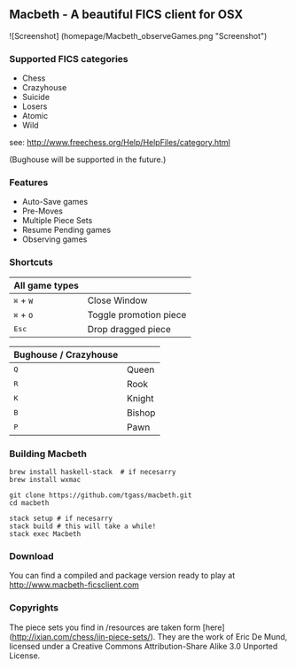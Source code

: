 ## Macbeth - A beautiful FICS client for OSX

![Screenshot] (homepage/Macbeth_observeGames.png "Screenshot")

### Supported FICS categories
* Chess
* Crazyhouse
* Suicide
* Losers
* Atomic
* Wild

see: http://www.freechess.org/Help/HelpFiles/category.html

(Bughouse will be supported in the future.)

### Features

* Auto-Save games
* Pre-Moves
* Multiple Piece Sets
* Resume Pending games
* Observing games

### Shortcuts

| All game types | &nbsp;
|------------------------------------|-----------------------
| <kbd>&#8984;</kbd> + <kbd>W</kbd>   | Close Window
| <kbd>&#8984;</kbd> + <kbd>O</kbd>   | Toggle promotion piece
| <kbd>Esc</kbd> | Drop dragged piece

| Bughouse / Crazyhouse | &nbsp;
|--------------|-------------
| <kbd>Q</kbd> | Queen 
| <kbd>R</kbd> | Rook 
| <kbd>K</kbd> | Knight 
| <kbd>B</kbd> | Bishop 
| <kbd>P</kbd> | Pawn 

### Building Macbeth
```
brew install haskell-stack  # if necesarry
brew install wxmac

git clone https://github.com/tgass/macbeth.git
cd macbeth

stack setup # if necesarry
stack build # this will take a while!
stack exec Macbeth
```

### Download

You can find a compiled and package version ready to play at http://www.macbeth-ficsclient.com 

### Copyrights

The piece sets you find in /resources are taken form [here] (http://ixian.com/chess/jin-piece-sets/). They are the work of Eric De Mund, licensed under a Creative Commons Attribution-Share Alike 3.0 Unported License.
